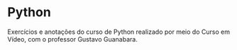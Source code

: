 # Python
 Exercícios e anotações do curso de Python realizado por meio do Curso em Vídeo, com o professor Gustavo Guanabara.
